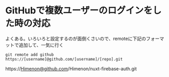 # GitHubで複数ユーザーのログインをした時の対応

よくある。いろいろと設定するのが面倒くさいので、remoteに下記のフォーマットで追加して、一気に行く

```
git remote add github https://[username]@github.com/[username]/[repo].git
```
https://Himenon@github.com/Himenon/nuxt-firebase-auth.git